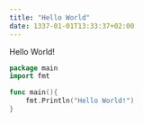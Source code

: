 ```yaml
---
title: "Hello World"
date: 1337-01-01T13:33:37+02:00
---
```


Hello World!

``` go
package main
import fmt

func main(){
	fmt.Println("Hello World!")
}
```
